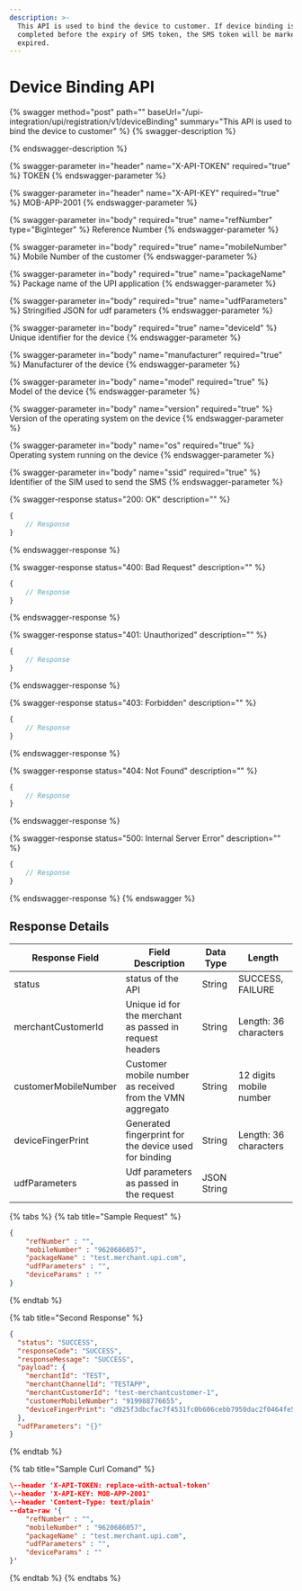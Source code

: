 ```yaml
---
description: >-
  This API is used to bind the device to customer. If device binding is not
  completed before the expiry of SMS token, the SMS token will be marked as
  expired.
---
```


# Device Binding API

{% swagger method="post" path="" baseUrl="/upi-integration/upi/registration/v1/deviceBinding" summary="This API is used to bind the device to customer" %}
{% swagger-description %}

{% endswagger-description %}

{% swagger-parameter in="header" name="X-API-TOKEN" required="true" %}
TOKEN
{% endswagger-parameter %}

{% swagger-parameter in="header" name="X-API-KEY" required="true" %}
MOB-APP-2001
{% endswagger-parameter %}

{% swagger-parameter in="body" required="true" name="refNumber" type="BigInteger" %}
Reference Number
{% endswagger-parameter %}

{% swagger-parameter in="body" required="true" name="mobileNumber" %}
Mobile Number of the customer
{% endswagger-parameter %}

{% swagger-parameter in="body" required="true" name="packageName" %}
Package name of the UPI application
{% endswagger-parameter %}

{% swagger-parameter in="body" required="true" name="udfParameters" %}
Stringified JSON for udf parameters
{% endswagger-parameter %}

{% swagger-parameter in="body" required="true" name="deviceId" %}
Unique identifier for the device
{% endswagger-parameter %}

{% swagger-parameter in="body" name="manufacturer" required="true" %}
Manufacturer of the device
{% endswagger-parameter %}

{% swagger-parameter in="body" name="model" required="true" %}
Model of the device
{% endswagger-parameter %}

{% swagger-parameter in="body" name="version" required="true" %}
Version of the operating system on the device
{% endswagger-parameter %}

{% swagger-parameter in="body" name="os" required="true" %}
Operating system running on the device
{% endswagger-parameter %}

{% swagger-parameter in="body" name="ssid" required="true" %}
Identifier of the SIM used to send the SMS
{% endswagger-parameter %}

{% swagger-response status="200: OK" description="" %}
```javascript
{
    // Response
}
```
{% endswagger-response %}

{% swagger-response status="400: Bad Request" description="" %}
```javascript
{
    // Response
}
```
{% endswagger-response %}

{% swagger-response status="401: Unauthorized" description="" %}
```javascript
{
    // Response
}
```
{% endswagger-response %}

{% swagger-response status="403: Forbidden" description="" %}
```javascript
{
    // Response
}
```
{% endswagger-response %}

{% swagger-response status="404: Not Found" description="" %}
```javascript
{
    // Response
}
```
{% endswagger-response %}

{% swagger-response status="500: Internal Server Error" description="" %}
```javascript
{
    // Response
}
```
{% endswagger-response %}
{% endswagger %}

## Response Details

| Response Field       | Field Description                                         | Data Type   | Length                  |
| -------------------- | --------------------------------------------------------- | ----------- | ----------------------- |
| status               | status of the API                                         | String      | SUCCESS, FAILURE        |
| merchantCustomerId   | Unique id for the merchant as passed in request headers   | String      | Length: 36 characters   |
| customerMobileNumber | Customer mobile number as received from the VMN aggregato |  String     | 12 digits mobile number |
| deviceFingerPrint    | Generated fingerprint for the device used for binding     | String      | Length: 36 characters   |
| udfParameters        | Udf parameters as passed in the request                   | JSON String |                         |

{% tabs %}
{% tab title="Sample Request" %}
```json
{
    "refNumber" : "",
    "mobileNumber" : "9620686057",
    "packageName" : "test.merchant.upi.com",
    "udfParameters" : "",
    "deviceParams" : ""
}
```
{% endtab %}

{% tab title="Second Response" %}
```json
{
  "status": "SUCCESS",
  "responseCode": "SUCCESS",
  "responseMessage": "SUCCESS",
  "payload": {
    "merchantId": "TEST",
    "merchantChannelId": "TESTAPP",
    "merchantCustomerId": "test-merchantcustomer-1",
    "customerMobileNumber": "919988776655",
    "deviceFingerPrint": "d925f3dbcfac7f4531fc0b606cebb7950dac2f0464fe51b53167c4c7a7b5231e"
  },
  "udfParameters": "{}"
} 
```
{% endtab %}

{% tab title="Sample Curl Comand" %}
```json
\--header 'X-API-TOKEN: replace-with-actual-token'
\--header 'X-API-KEY: MOB-APP-2001'
\--header 'Content-Type: text/plain'
--data-raw '{
    "refNumber" : "",
    "mobileNumber" : "9620686057",
    "packageName" : "test.merchant.upi.com",
    "udfParameters" : "",
    "deviceParams" : ""
}'
```
{% endtab %}
{% endtabs %}
